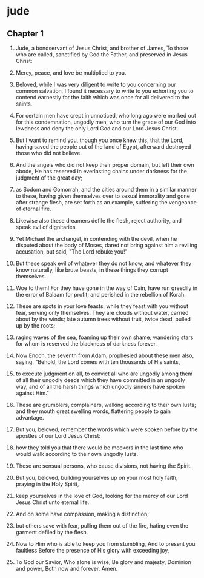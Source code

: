 # jude

## Chapter 1

1. Jude, a bondservant of Jesus Christ, and brother of James, To those who are called, sanctified by God the Father, and preserved in Jesus Christ:

2. Mercy, peace, and love be multiplied to you.

3. Beloved, while I was very diligent to write to you concerning our common salvation, I found it necessary to write to you exhorting you to contend earnestly for the faith which was once for all delivered to the saints.

4. For certain men have crept in unnoticed, who long ago were marked out for this condemnation, ungodly men, who turn the grace of our God into lewdness and deny the only Lord God and our Lord Jesus Christ.

5. But I want to remind you, though you once knew this, that the Lord, having saved the people out of the land of Egypt, afterward destroyed those who did not believe.

6. And the angels who did not keep their proper domain, but left their own abode, He has reserved in everlasting chains under darkness for the judgment of the great day;

7. as Sodom and Gomorrah, and the cities around them in a similar manner to these, having given themselves over to sexual immorality and gone after strange flesh, are set forth as an example, suffering the vengeance of eternal fire.

8. Likewise also these dreamers defile the flesh, reject authority, and speak evil of dignitaries.

9. Yet Michael the archangel, in contending with the devil, when he disputed about the body of Moses, dared not bring against him a reviling accusation, but said, "The Lord rebuke you!"

10. But these speak evil of whatever they do not know; and whatever they know naturally, like brute beasts, in these things they corrupt themselves.

11. Woe to them! For they have gone in the way of Cain, have run greedily in the error of Balaam for profit, and perished in the rebellion of Korah.

12. These are spots in your love feasts, while they feast with you without fear, serving only themselves. They are clouds without water, carried about by the winds; late autumn trees without fruit, twice dead, pulled up by the roots;

13. raging waves of the sea, foaming up their own shame; wandering stars for whom is reserved the blackness of darkness forever.

14. Now Enoch, the seventh from Adam, prophesied about these men also, saying, "Behold, the Lord comes with ten thousands of His saints,

15. to execute judgment on all, to convict all who are ungodly among them of all their ungodly deeds which they have committed in an ungodly way, and of all the harsh things which ungodly sinners have spoken against Him."

16. These are grumblers, complainers, walking according to their own lusts; and they mouth great swelling words, flattering people to gain advantage.

17. But you, beloved, remember the words which were spoken before by the apostles of our Lord Jesus Christ:

18. how they told you that there would be mockers in the last time who would walk according to their own ungodly lusts.

19. These are sensual persons, who cause divisions, not having the Spirit.

20. But you, beloved, building yourselves up on your most holy faith, praying in the Holy Spirit,

21. keep yourselves in the love of God, looking for the mercy of our Lord Jesus Christ unto eternal life.

22. And on some have compassion, making a distinction;

23. but others save with fear, pulling them out of the fire, hating even the garment defiled by the flesh.

24. Now to Him who is able to keep you from stumbling, And to present you faultless Before the presence of His glory with exceeding joy,

25. To God our Savior, Who alone is wise, Be glory and majesty, Dominion and power, Both now and forever. Amen.

